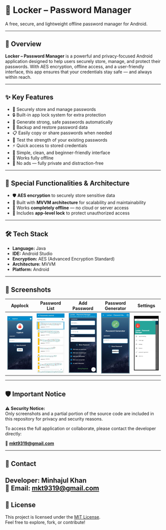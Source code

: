 # 🔐 Locker – Password Manager  
A free, secure, and lightweight offline password manager for Android.

---

## 📖 Overview

**Locker – Password Manager** is a powerful and privacy-focused Android application designed to help users securely store, manage, and protect their passwords. With AES encryption, offline access, and a user-friendly interface, this app ensures that your credentials stay safe — and always within reach.

---

## ✨ Key Features

- 🔐 Securely store and manage passwords  
- 🔒 Built-in app lock system for extra protection  
- 🧠 Generate strong, safe passwords automatically  
- 💾 Backup and restore password data  
- 📋 Easily copy or share passwords when needed  
- 🧪 Test the strength of your existing passwords  
- ⚡ Quick access to stored credentials  
- 📲 Simple, clean, and beginner-friendly interface  
- 📴 Works fully offline  
- 🚫 No ads — fully private and distraction-free  

---

## 🔧 Special Functionalities & Architecture

- 🛡️ **AES encryption** to securely store sensitive data  
- 🧠 Built with **MVVM architecture** for scalability and maintainability  
- 📴 Works **completely offline** — no cloud or server access  
- 🔐 Includes **app-level lock** to protect unauthorized access  

---

## 🛠️ Tech Stack

- **Language:** Java  
- **IDE:** Android Studio  
- **Encryption:** AES (Advanced Encryption Standard)  
- **Architecture:** MVVM  
- **Platform:** Android  

---

## 📸 Screenshots

 Applock | Password List | Add Password | Password Generator | Settings |
|----------------|--------------|------------|------------------|----------|
|![screen_2](Screenshots/screen_2.png) | ![screen_3](Screenshots/screen_3.png) | ![screen_4](Screenshots/screen_4.png) | ![screen_5](Screenshots/screen_5.png) | ![screen_6](Screenshots/screen_6.png) |



---

## 🛡️ Important Notice

⚠️ **Security Notice:**  
Only screenshots and a partial portion of the source code are included in this repository for privacy and security reasons.

To access the full application or collaborate, please contact the developer directly:

📧 **mkt9319@gmail.com**

---

## 🙋 Contact

**Developer:** Minhajul Khan  
📧 Email: mkt9319@gmail.com
---

## 📄 License

This project is licensed under the [MIT License](LICENSE).  
Feel free to explore, fork, or contribute!

